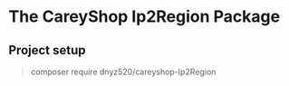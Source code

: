 # The CareyShop Ip2Region Package

## Project setup

> composer require dnyz520/careyshop-Ip2Region
